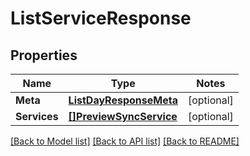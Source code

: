 # ListServiceResponse

## Properties
Name | Type | Notes
------------ | ------------- | -------------
**Meta** | [**ListDayResponseMeta**](ListDayResponse_meta.md) | [optional] 
**Services** | [**[]PreviewSyncService**](preview.sync.service.md) | [optional] 

[[Back to Model list]](../README.md#documentation-for-models) [[Back to API list]](../README.md#documentation-for-api-endpoints) [[Back to README]](../README.md)


